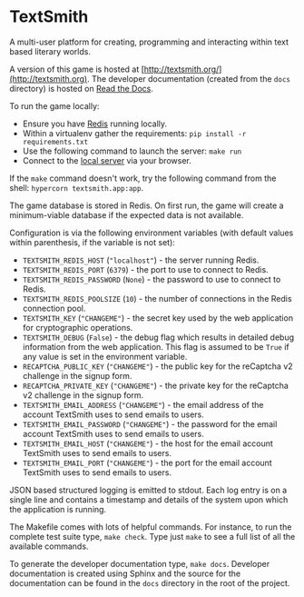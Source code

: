 # TextSmith

A multi-user platform for creating, programming and interacting within text
based literary worlds.

A version of this game is hosted at
[http://textsmith.org/](http://textsmith.org). The developer documentation
(created from the `docs` directory) is hosted on
[Read the Docs](https://textsmith.readthedocs.io/en/latest/).

To run the game locally:

* Ensure you have [Redis](https://redis.io/) running locally.
* Within a virtualenv gather the requirements: `pip install -r
  requirements.txt`
* Use the following command to launch the server: `make run`
* Connect to the [local server](http://localhost:8000) via your browser.

If the `make` command doesn't work, try the following command from the shell:
`hypercorn textsmith.app:app`.

The game database is stored in Redis. On first run, the game will create a
minimum-viable database if the expected data is not available.

Configuration is via the following environment variables (with default values
within parenthesis, if the variable is not set):

* `TEXTSMITH_REDIS_HOST` (`"localhost"`) - the server running Redis.
* `TEXTSMITH_REDIS_PORT` (`6379`) - the port to use to connect to Redis.
* `TEXTSMITH_REDIS_PASSWORD` (`None`) - the password to use to connect to
  Redis.
* `TEXTSMITH_REDIS_POOLSIZE` (`10`) - the number of connections in the Redis
  connection pool.
* `TEXTSMITH_KEY` (`"CHANGEME"`) - the secret key used by the web application
  for cryptographic operations.
* `TEXTSMITH_DEBUG` (`False`) - the debug flag which results in detailed debug
  information from the web application. This flag is assumed to be `True` if
  any value is set in the environment variable.
* `RECAPTCHA_PUBLIC_KEY` (`"CHANGEME"`) - the public key for the reCaptcha v2
  challenge in the signup form.
* `RECAPTCHA_PRIVATE_KEY` (`"CHANGEME"`) - the private key for the reCaptcha
  v2 challenge in the signup form.
* `TEXTSMITH_EMAIL_ADDRESS` (`"CHANGEME"`) - the email address of the account
  TextSmith uses to send emails to users.
* `TEXTSMITH_EMAIL_PASSWORD` (`"CHANGEME"`) - the password for the email
  account TextSmith uses to send emails to users.
* `TEXTSMITH_EMAIL_HOST` (`"CHANGEME"`) - the host for the email account
  TextSmith uses to send emails to users.
* `TEXTSMITH_EMAIL_PORT` (`"CHANGEME"`) - the port for the email account
  TextSmith uses to send emails to users.

JSON based structured logging is emitted to stdout. Each log entry is on a
single line and contains a timestamp and details of the system upon which the
application is running.

The Makefile comes with lots of helpful commands. For instance, to run the
complete test suite type, `make check`. Type just `make` to see a full list of
all the available commands.

To generate the developer documentation type, `make docs`. Developer
documentation is created using Sphinx and the source for the documentation can
be found in the `docs` directory in the root of the project.
